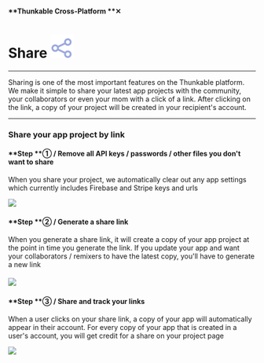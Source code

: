 #### **Thunkable Cross-Platform **✕

# Share ![](/assets/iOSviewIconShare_TR.png)

---

Sharing is one of the most important features on the Thunkable platform. We make it simple to share your latest app projects with the community, your collaborators or even your mom with a click of a link. After clicking on the link, a copy of your project will be created in your recipient's account.

---

### Share your app project by link

#### **Step **① / Remove all API keys / passwords / other files you don't want to share

When you share your project, we automatically clear out any app settings which currently includes Firebase and Stripe keys and urls

![](/assets/share-✕-fig-2.png)

#### **Step **② / Generate a share link

When you generate a share link, it will create a copy of your app project at the point in time you generate the link. If you update your app and want your collaborators / remixers to have the latest copy, you'll have to generate a new link

#### ![](/assets/share-✕-fig-1.gif)

#### **Step **③ / Share and track your links

When a user clicks on your share link, a copy of your app will automatically appear in their account. For every copy of your app that is created in a user's account, you will get credit for a share on your project page

![](/assets/share-✕-fig-3.png)

### 



